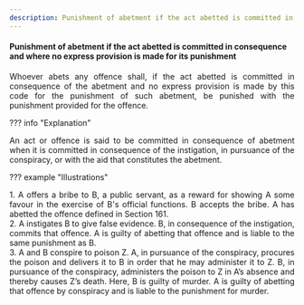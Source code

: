 ```yaml
---
description: Punishment of abetment if the act abetted is committed in consequence and where no express provision is made for its punishment
---
```


#### Punishment of abetment if the act abetted is committed in consequence and where no express provision is made for its punishment
<div style="text-align: justify">

Whoever abets any offence shall, if the act abetted is committed in consequence of the abetment and no express provision is made by this code for the punishment of such abetment, be punished with the punishment provided for the offence.

</div>

??? info "Explanation"
    <div style="text-align: justify"> An act or offence is said to be committed in consequence of abetment when it is committed in consequence of the instigation, in pursuance of the conspiracy, or with the aid that constitutes the abetment.

??? example "Illustrations"
    <div style="text-align: justify"> 1. A offers a bribe to B, a public servant, as a reward for showing A some favour in the exercise of B's official functions. B accepts the bribe. A has abetted the offence defined in Section 161.
    <div style="text-align: justify"> 2. A instigates B to give false evidence. B, in consequence of the instigation, commits that offence. A is guilty of abetting that offence and is liable to the same punishment as B.
    <div style="text-align: justify"> 3. A and B conspire to poison Z. A, in pursuance of the conspiracy, procures the poison and delivers it to B in order that he may administer it to Z. B, in pursuance of the conspiracy, administers the poison to Z in A’s absence and thereby causes Z’s death. Here, B is guilty of murder. A is guilty of abetting that offence by conspiracy and is liable to the punishment for murder.

